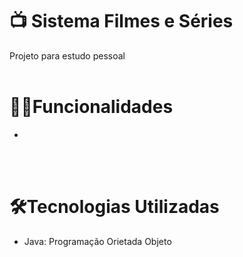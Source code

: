 # 📺 Sistema Filmes e Séries

Projeto para estudo pessoal
<br/>
<br/>

# 🕵️‍♂️Funcionalidades

- 
<br/>
<br/>

# 🛠Tecnologias Utilizadas

- Java: Programação Orietada Objeto
<br/>
<br/>


